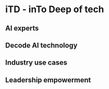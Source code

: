 # iTD - inTo Deep of tech

## AI experts

## Decode AI technology

## Industry use cases

## Leadership empowerment